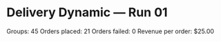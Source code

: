 # Delivery Dynamic — Run 01

Groups: 45
Orders placed: 21
Orders failed: 0
Revenue per order: $25.00